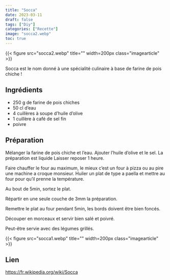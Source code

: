 ```yaml
---
title: "Socca"
date: 2023-03-11
draft: false
tags: ["Diy"]
categories: ["Recette"]
image: "socca2.webp"
toc: true
---
```

{{< figure src="socca2.webp" title="" width=200px class="imagearticle" >}}

Socca est le nom donné à une spécialité culinaire à base de farine de pois chiche !

## Ingrédients

- 250 g de farine de pois chiches
- 50 cl d’eau
- 4 cuillères à soupe d’huile d’olive
- 1 cuillère à café de sel fin
- poivre

## Préparation

 Mélanger la farine de pois chiche et l’eau. Ajouter l’huile d’olive et le sel. La préparation est liquide
 Laisser reposer 1 heure.

 Faire chauffer le four au maximum, le mieux c’est un four à pizza ou au pire une machine a croque monsieur.
 Huiler un plat de type a paella et mettre au four pour qu’il prenne la température.

 Au bout de 5min, sortez le plat.

 Répartir en une seule couche de 3mm la préparation.

 Remettre le plat au four pendant 5min, les bords doivent être bien foncés.

 Découper en morceaux et servir bien salé et poivré.

 Peut-être servie avec des légumes grillés.

{{< figure src="socca1.webp" title="" width=200px class="imagearticle" >}}

## Lien
https://fr.wikipedia.org/wiki/Socca


